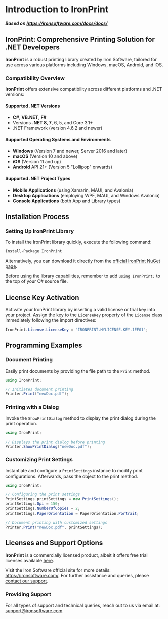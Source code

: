 # Introduction to IronPrint

***Based on <https://ironsoftware.com/docs/docs/>***


## IronPrint: Comprehensive Printing Solution for .NET Developers

**IronPrint** is a robust printing library created by Iron Software, tailored for use across various platforms including Windows, macOS, Android, and iOS.

### Compatibility Overview

**IronPrint** offers extensive compatibility across different platforms and .NET versions:

#### Supported .NET Versions

- **C#**, **VB.NET**, **F#**
- Versions **.NET 8, 7**, 6, 5, and Core 3.1+
- .NET Framework (version 4.6.2 and newer)

#### Supported Operating Systems and Environments

- **Windows** (Version 7 and newer, Server 2016 and later)
- **macOS** (Version 10 and above)
- **iOS** (Version 11 and up)
- **Android** API 21+ (Version 5 "Lollipop" onwards)

#### Supported .NET Project Types

- **Mobile Applications** (using Xamarin, MAUI, and Avalonia)
- **Desktop Applications** (employing WPF, MAUI, and Windows Avalonia)
- **Console Applications** (both App and Library types)

## Installation Process

### Setting Up IronPrint Library

To install the IronPrint library quickly, execute the following command:

```shell
Install-Package IronPrint
```

Alternatively, you can download it directly from the [official IronPrint NuGet page](https://www.nuget.org/packages/IronPrint).

Before using the library capabilities, remember to add `using IronPrint;` to the top of your C# source file.

## License Key Activation

Activate your IronPrint library by inserting a valid license or trial key into your project. Assign the key to the `LicenseKey` property of the `License` class immediately following the import directives:

```csharp
IronPrint.License.LicenseKey = "IRONPRINT.MYLICENSE.KEY.1EF01";
```

## Programming Examples

### Document Printing

Easily print documents by providing the file path to the `Print` method.

```csharp
using IronPrint;

// Initiates document printing
Printer.Print("newDoc.pdf");
```

### Printing with a Dialog

Invoke the `ShowPrintDialog` method to display the print dialog during the print operation.

```csharp
using IronPrint;

// Displays the print dialog before printing
Printer.ShowPrintDialog("newDoc.pdf");
```

### Customizing Print Settings

Instantiate and configure a `PrintSettings` instance to modify print configurations. Afterwards, pass the object to the print method.

```csharp
using IronPrint;

// Configuring the print settings
PrintSettings printSettings = new PrintSettings();
printSettings.Dpi = 150;
printSettings.NumberOfCopies = 2;
printSettings.PaperOrientation = PaperOrientation.Portrait;

// Document printing with customized settings
Printer.Print("newDoc.pdf", printSettings);
```

## Licenses and Support Options

**IronPrint** is a commercially licensed product, albeit it offers free trial licenses available [here](https://ironsoftware.com/trial-license).

Visit the Iron Software official site for more details: <https://ironsoftware.com/>. For further assistance and queries, please [contact our support](https://ironsoftware.com/#live-chat-support).

### Providing Support

For all types of support and technical queries, reach out to us via email at: <support@ironsoftware.com>